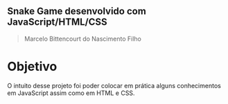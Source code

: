 ## Snake Game desenvolvido com JavaScript/HTML/CSS
> Marcelo Bittencourt do Nascimento Filho

# Objetivo

O intuito desse projeto foi poder colocar em prática alguns conhecimentos em JavaScript assim como em HTML e CSS.
